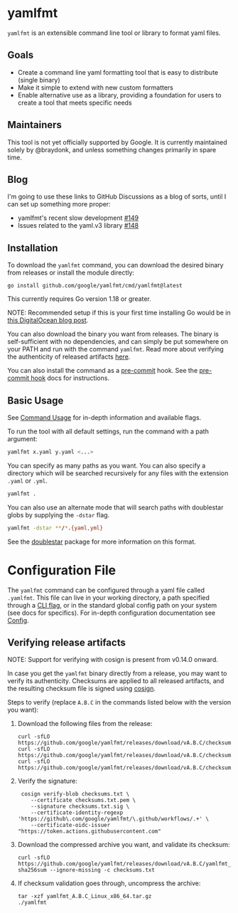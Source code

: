 # yamlfmt

`yamlfmt` is an extensible command line tool or library to format yaml files. 

## Goals

* Create a command line yaml formatting tool that is easy to distribute (single binary)
* Make it simple to extend with new custom formatters
* Enable alternative use as a library, providing a foundation for users to create a tool that meets specific needs 

## Maintainers

This tool is not yet officially supported by Google. It is currently maintained solely by @braydonk, and unless something changes primarily in spare time.

## Blog

I'm going to use these links to GitHub Discussions as a blog of sorts, until I can set up something more proper:
* yamlfmt's recent slow development [#149](https://github.com/google/yamlfmt/discussions/149)
* Issues related to the yaml.v3 library [#148](https://github.com/google/yamlfmt/discussions/148)

## Installation

To download the `yamlfmt` command, you can download the desired binary from releases or install the module directly:
```
go install github.com/google/yamlfmt/cmd/yamlfmt@latest
```
This currently requires Go version 1.18 or greater.

NOTE: Recommended setup if this is your first time installing Go would be in [this DigitalOcean blog post](https://www.digitalocean.com/community/tutorials/how-to-build-and-install-go-programs).

You can also download the binary you want from releases. The binary is self-sufficient with no dependencies, and can simply be put somewhere on your PATH and run with the command `yamlfmt`. Read more about verifying the authenticity of released artifacts [here](#verifying-release-artifacts).

You can also install the command as a [pre-commit](https://pre-commit.com/) hook. See the [pre-commit hook](./docs/pre-commit.md) docs for instructions.

## Basic Usage

See [Command Usage](./docs/command-usage.md) for in-depth information and available flags.

To run the tool with all default settings, run the command with a path argument:
```bash
yamlfmt x.yaml y.yaml <...>
```
You can specify as many paths as you want. You can also specify a directory which will be searched recursively for any files with the extension `.yaml` or `.yml`.
```bash
yamlfmt .
```

You can also use an alternate mode that will search paths with doublestar globs by supplying the `-dstar` flag. 
```bash
yamlfmt -dstar **/*.{yaml,yml}
```
See the [doublestar](https://github.com/bmatcuk/doublestar) package for more information on this format.

# Configuration File

The `yamlfmt` command can be configured through a yaml file called `.yamlfmt`. This file can live in your working directory, a path specified through a [CLI flag](./docs/command-usage.md#operation-flags), or in the standard global config path on your system (see docs for specifics).
For in-depth configuration documentation see [Config](docs/config-file.md).

## Verifying release artifacts

NOTE: Support for verifying with cosign is present from v0.14.0 onward.

In case you get the `yamlfmt` binary directly from a release, you may want to verify its authenticity. Checksums are applied to all released artifacts, and the resulting checksum file is signed using [cosign](https://docs.sigstore.dev/cosign/installation/).

Steps to verify (replace `A.B.C` in the commands listed below with the version you want):

1. Download the following files from the release:

   ```text
   curl -sfLO https://github.com/google/yamlfmt/releases/download/vA.B.C/checksums.txt
   curl -sfLO https://github.com/google/yamlfmt/releases/download/vA.B.C/checksums.txt.pem
   curl -sfLO https://github.com/google/yamlfmt/releases/download/vA.B.C/checksums.txt.sig
   ```

2. Verify the signature:

   ```shell
    cosign verify-blob checksums.txt \
       --certificate checksums.txt.pem \
       --signature checksums.txt.sig \
       --certificate-identity-regexp 'https://github\.com/google/yamlfmt/\.github/workflows/.+' \
       --certificate-oidc-issuer "https://token.actions.githubusercontent.com"
   ```

3. Download the compressed archive you want, and validate its checksum:

   ```shell
   curl -sfLO https://github.com/google/yamlfmt/releases/download/vA.B.C/yamlfmt_A.B.C_Linux_x86_64.tar.gz
   sha256sum --ignore-missing -c checksums.txt
   ```

3. If checksum validation goes through, uncompress the archive:

   ```shell
   tar -xzf yamlfmt_A.B.C_Linux_x86_64.tar.gz
   ./yamlfmt
   ```
